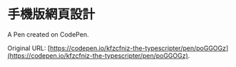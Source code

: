 # 手機版網頁設計

A Pen created on CodePen.

Original URL: [https://codepen.io/kfzcfniz-the-typescripter/pen/poGGOGz](https://codepen.io/kfzcfniz-the-typescripter/pen/poGGOGz).

